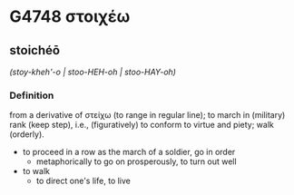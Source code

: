 # G4748 στοιχέω

## stoichéō

_(stoy-kheh'-o | stoo-HEH-oh | stoo-HAY-oh)_

### Definition

from a derivative of στείχω (to range in regular line); to march in (military) rank (keep step), i.e., (figuratively) to conform to virtue and piety; walk (orderly).

- to proceed in a row as the march of a soldier, go in order
  - metaphorically to go on prosperously, to turn out well
- to walk
  - to direct one's life, to live

